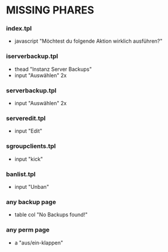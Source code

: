 # MISSING PHARES
 ### index.tpl
  - javascript "Möchtest du folgende Aktion wirklich ausführen?"

 ### iserverbackup.tpl
  - thead "Instanz Server Backups"
  - input "Ausw&auml;hlen" 2x

 ### serverbackup.tpl
  - input "Ausw&auml;hlen" 2x

 ### serveredit.tpl
  - input "Edit"

 ### sgroupclients.tpl
  - input "kick"

 ### banlist.tpl
  - input "Unban"

 ### any backup page
  - table col "No Backups found!"
 
 ### any perm page 
  - a "aus/ein-klappen"